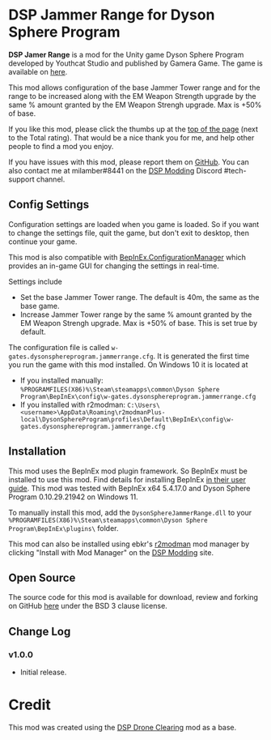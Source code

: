 # DSP Jammer Range for Dyson Sphere Program

**DSP Jamer Range** is a mod for the Unity game Dyson Sphere Program developed by Youthcat Studio and published by Gamera Game.  The game is available on [here](https://store.steampowered.com/app/1366540/Dyson_Sphere_Program/).

This mod allows configuration of the base Jammer Tower range and for the range to be increased along with the EM Weapon Strength upgrade by the same % amount granted by the EM Weapon Strengh upgrade. Max is +50% of base.

If you like this mod, please click the thumbs up at the [top of the page](https://dsp.thunderstore.io/package/wgates/DSP_Jammer_Range/) (next to the Total rating).  That would be a nice thank you for me, and help other people to find a mod you enjoy.

If you have issues with this mod, please report them on [GitHub](https://github.com/w-gates/dsp-jammer-range/issues).  You can also contact me at milamber#8441 on the [DSP Modding](https://discord.gg/XxhyTNte) Discord #tech-support channel.

## Config Settings
Configuration settings are loaded when you game is loaded.  So if you want to change the settings file, quit the game, but don't exit to desktop, then continue your game.

This mod is also compatible with [BepInEx.ConfigurationManager](https://github.com/BepInEx/BepInEx.ConfigurationManager) which provides an in-game GUI for changing the settings in real-time.

Settings include
 - Set the base Jammer Tower range. The default is 40m, the same as the base game.
 - Increase Jammer Tower range by the same % amount granted by the EM Weapon Strengh upgrade. Max is +50% of base. This is set true by default.

The configuration file is called `w-gates.dysonsphereprogram.jammerrange.cfg`.  It is generated the first time you run the game with this mod installed.  On Windows 10 it is located at
 - If you installed manually:  `%PROGRAMFILES(X86)%\Steam\steamapps\common\Dyson Sphere Program\BepInEx\config\w-gates.dysonsphereprogram.jammerrange.cfg`
 - If you installed with r2modman:  `C:\Users\<username>\AppData\Roaming\r2modmanPlus-local\DysonSphereProgram\profiles\Default\BepInEx\config\w-gates.dysonsphereprogram.jammerrange.cfg`

## Installation
This mod uses the BepInEx mod plugin framework.  So BepInEx must be installed to use this mod.  Find details for installing BepInEx [in their user guide](https://bepinex.github.io/bepinex_docs/master/articles/user_guide/installation/index.html#installing-bepinex-1).  This mod was tested with BepInEx x64 5.4.17.0 and Dyson Sphere Program 0.10.29.21942 on Windows 11.

To manually install this mod, add the `DysonSphereJammerRange.dll` to your `%PROGRAMFILES(X86)%\Steam\steamapps\common\Dyson Sphere Program\BepInEx\plugins\` folder.

This mod can also be installed using ebkr's [r2modman](https://dsp.thunderstore.io/package/ebkr/r2modman/) mod manager by clicking "Install with Mod Manager" on the [DSP Modding](https://dsp.thunderstore.io/package/wgates/DSP_Jammer_Range/) site.

## Open Source
The source code for this mod is available for download, review and forking on GitHub [here](https://github.com/w-gates/dsp-jammer-range) under the BSD 3 clause license.

## Change Log
### v1.0.0
 - Initial release.

# Credit
This mod was created using the [DSP Drone Clearing](https://dsp.thunderstore.io/package/GreyHak/DSP_Drone_Clearing/) mod as a base.
